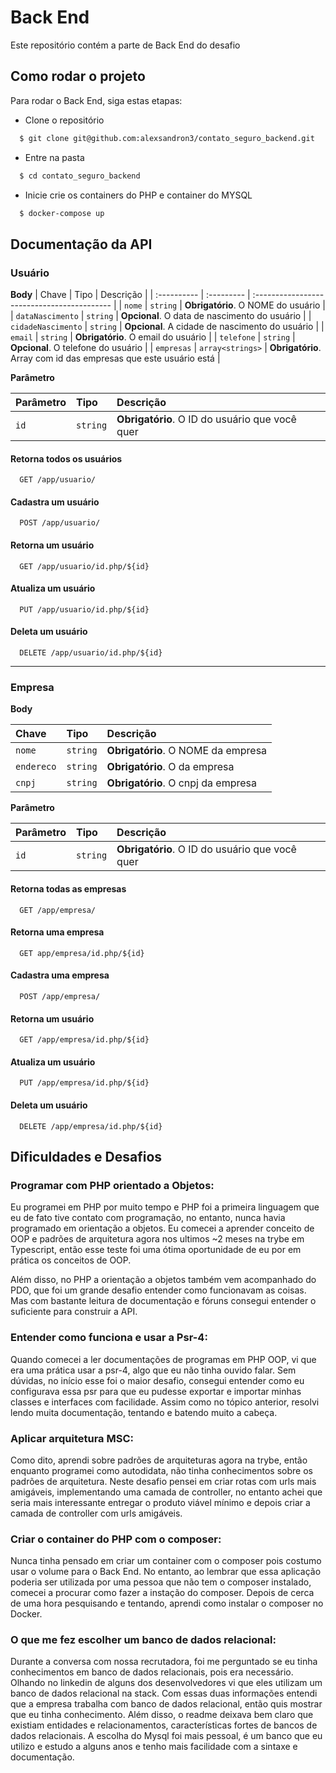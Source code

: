 # Back End


Este repositório contém a parte de Back End do desafio

## Como rodar o projeto


Para rodar o Back End, siga estas etapas:

- Clone o repositório

```bash
  $ git clone git@github.com:alexsandron3/contato_seguro_backend.git
```

- Entre na pasta

```bash
  $ cd contato_seguro_backend
```


- Inicie crie os containers do PHP e container do MYSQL

```bash
  $ docker-compose up
```

## Documentação da API

### Usuário

**Body**
| Chave   | Tipo       | Descrição                                   |
| :---------- | :--------- | :------------------------------------------ |
| `nome`      | `string` | **Obrigatório**. O NOME do usuário |
| `dataNascimento`      | `string` | **Opcional**. O data de nascimento do usuário |
| `cidadeNascimento`      | `string` | **Opcional**. A cidade de nascimento do usuário |
| `email`      | `string` | **Obrigatório**. O email do usuário |
| `telefone`      | `string` | **Opcional**. O telefone do usuário |
| `empresas`      | `array<strings>` | **Obrigatório**. Array com id das empresas que este usuário está |

**Parâmetro**

| Parâmetro   | Tipo       | Descrição                                   |
| :---------- | :--------- | :------------------------------------------ |
| `id`      | `string` | **Obrigatório**. O ID do usuário que você quer |


#### Retorna todos os usuários

```http
  GET /app/usuario/
```

#### Cadastra um usuário

```http
  POST /app/usuario/
```
#### Retorna um usuário

```http
  GET /app/usuario/id.php/${id}
```

#### Atualiza um usuário

```http
  PUT /app/usuario/id.php/${id}
```

#### Deleta um usuário

```http
  DELETE /app/usuario/id.php/${id}
```
---

### Empresa

**Body**

| Chave   | Tipo       | Descrição                                   |
| :---------- | :--------- | :------------------------------------------ |
| `nome`      | `string` | **Obrigatório**. O NOME da empresa |
| `endereco`      | `string` | **Obrigatório**. O da empresa |
| `cnpj`      | `string` | **Obrigatório**. O cnpj da empresa |

**Parâmetro**

| Parâmetro   | Tipo       | Descrição                                   |
| :---------- | :--------- | :------------------------------------------ |
| `id`      | `string` | **Obrigatório**. O ID do usuário que você quer |

#### Retorna todas as empresas

```http
  GET /app/empresa/
```

#### Retorna uma empresa

```http
  GET app/empresa/id.php/${id}
```

#### Cadastra uma empresa

```http
  POST /app/empresa/
```
#### Retorna um usuário

```http
  GET /app/empresa/id.php/${id}
```

#### Atualiza um usuário

```http
  PUT /app/empresa/id.php/${id}
```

#### Deleta um usuário

```http
  DELETE /app/empresa/id.php/${id}
```
## Dificuldades e Desafios


### Programar com PHP orientado a Objetos:
Eu programei em PHP por muito tempo e PHP foi a primeira linguagem que eu de fato tive contato com programação, no entanto, nunca havia programado em orientação a objetos.
Eu comecei a aprender conceito de OOP e padrões de arquitetura agora nos ultimos ~2 meses na trybe em Typescript, então esse teste foi uma ótima oportunidade de eu por em prática os conceitos de OOP.

Além disso, no PHP a orientação a objetos também vem acompanhado do PDO, que foi um grande desafio entender como funcionavam as coisas. Mas com bastante leitura de documentação e fóruns consegui entender o suficiente para construir a API.

### Entender como funciona e usar a Psr-4:

Quando comecei a ler documentações de programas em PHP OOP, vi que era uma prática usar a psr-4, algo que eu não tinha ouvido falar. Sem dúvidas, no início esse foi o maior desafio, consegui entender como eu configurava essa psr para que eu pudesse exportar e importar minhas classes e interfaces com facilidade. Assim como no tópico anterior, resolvi lendo muita documentação, tentando e batendo muito a cabeça.


### Aplicar arquitetura MSC:

Como dito, aprendi sobre padrões de arquiteturas agora na trybe, então enquanto programei como autodidata, não tinha conhecimentos sobre os padrões de arquitetura.
Neste desafio pensei em criar rotas com urls mais amigáveis, implementando uma camada de controller, no entanto achei que seria mais interessante entregar o produto viável mínimo e depois criar a camada de controller com urls amigáveis.


### Criar o container do PHP com o composer:

Nunca tinha pensado em criar um container com o composer pois costumo usar o volume para o Back End.
No entanto, ao lembrar que essa aplicação poderia ser utilizada por uma pessoa que não tem o composer instalado,
comecei a procurar como fazer a instação do composer.
Depois de cerca de uma hora pesquisando e tentando, aprendi como instalar o composer no Docker.


### O que me fez escolher um banco de dados relacional:

Durante a conversa com nossa recrutadora, foi me perguntado se eu tinha conhecimentos em banco de dados relacionais, pois era necessário. 
Olhando no linkedin de alguns dos desenvolvedores vi que eles utilizam um banco de dados relacional na stack.
Com essas duas informações entendi que a empresa trabalha com banco de dados relacional, então quis mostrar que eu tinha conhecimento.
Além disso, o readme deixava bem claro que existiam entidades e relacionamentos, características fortes de bancos de dados relacionais.
A escolha do Mysql foi mais pessoal, é um banco que eu utilizo e estudo a alguns anos e tenho mais facilidade com a sintaxe e documentação.

